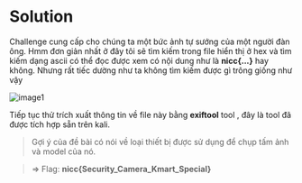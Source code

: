 # Solution

Challenge cung cấp cho chúng ta một bức ảnh tự sướng của một người đàn ông. Hmm đơn giản nhất ở đây tôi sẽ tìm kiếm trong file hiển thị ở hex và tìm kiếm dạng ascii có thể đọc được xem có nội dung như là **nicc{...}** hay không. Nhưng rất tiếc dường như ta không tìm kiếm được gì trông giống như vậy

![image1](https://live.staticflickr.com/65535/52768695940_d7c863dbab.jpg)

Tiếp tục thử trích xuất thông tin về file này bằng **exiftool** tool , đây là tool đã được tích hợp sẵn trên kali.

> Gợi ý của đề bài có nói về loại thiết bị được sử dụng để chụp tấm ảnh và model của nó.

> => Flag: **nicc{Security_Camera_Kmart_Special}**
